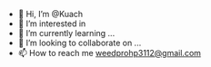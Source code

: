 - 👋 Hi, I’m @Kuach
- 👀 I’m interested in 
- 🌱 I’m currently learning ...
- 💞️ I’m looking to collaborate on ...
- 📫 How to reach me weedprohp3112@gmail.com

<!---
Kuach/Kuach is a ✨ special ✨ repository because its `README.md` (this file) appears on your GitHub profile.
You can click the Preview link to take a look at your changes.
--->
